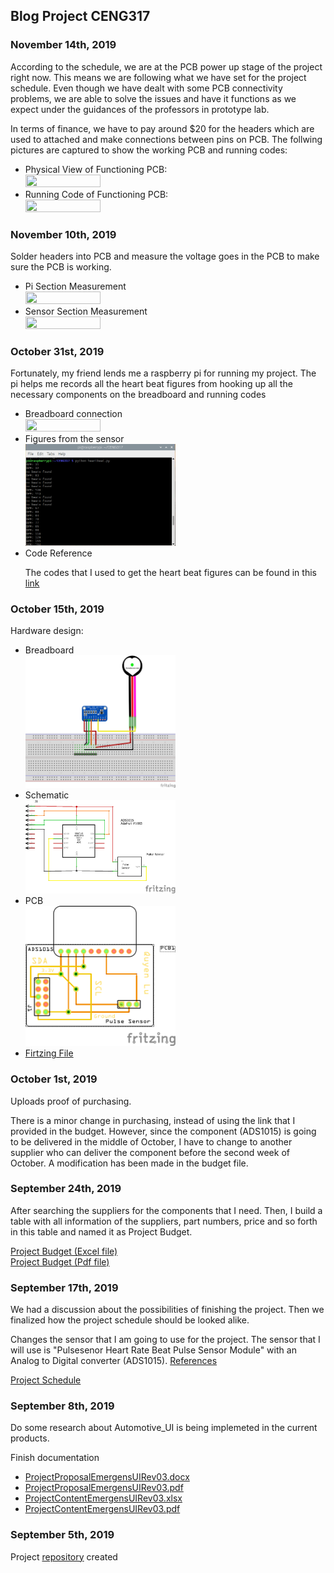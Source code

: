 <!DOCTYPE html> 
<html>
	<head>
	</head>
	<body>
		<h2>Blog Project CENG317 </h2>
		<h3>November 14th, 2019</h3>
		<p>	According to the schedule, we are at the PCB power up stage of the project right now. This
		means we are following what we have set for the project schedule. Even though we have dealt with some PCB connectivity problems, we are able to solve the issues and have it functions as we expect under the guidances of the professors in prototype lab. </p>
		<p>	In terms of finance, we have to pay around $20 for the headers which are used to attached and make connections between pins on PCB. The follwing pictures are captured to show the working PCB and running codes: </p>
		<ul>
			<li>Physical View of Functioning PCB:</li>
				<img src='https://github.com/qu0cquyen/Automotive_UI/blob/master/images/PCB_PowerUp_Pi.png?raw=true' width='50%' height='50%' />
			<li>Running Code of Functioning PCB:</li>
				<img src='https://github.com/qu0cquyen/Automotive_UI/blob/master/images/PCB_PowerUp_Code.png?raw=true' width='50%' height='50%'/>
		</ul>
		<h3>November 10th, 2019</h3>
		<p>Solder headers into PCB and measure the voltage goes in the PCB to make sure the PCB is working. </p>
		<ul>
			<li>Pi Section Measurement</li>
			<img src='https://github.com/qu0cquyen/Automotive_UI/blob/master/images/Pi_Measure.png?raw=true' width='50%' height='50%'/>
			<li>Sensor Section Measurement</li>
			<img src='https://github.com/qu0cquyen/Automotive_UI/blob/master/images/Sensor_Measure.png?raw=true' width='50%' height='50%'/>
		</ul>
		<h3>October 31st, 2019</h3> 
		<p>Fortunately, my friend lends me a raspberry pi for running my project. The pi helps me records all the heart beat figures from hooking up all the necessary components on the breadboard and running codes </p> 
		<ul>
			<li>Breadboard connection</li>
			<img src='https://github.com/qu0cquyen/Automotive_UI/blob/master/images/Breadboard_Demo.png?raw=true' width='50%' height='50%' />
			<li>Figures from the sensor</li>
			<img src='https://raw.githubusercontent.com/qu0cquyen/Automotive_UI/master/images/Figures.PNG' width='50%' height='50%' />
			<li>Code Reference</li>
			<p>The codes that I used to get the heart beat figures can be found in this <a href='https://github.com/udayankumar/heart-rate-raspberry-pi'>link</a></p>
		</ul>
		<h3>October 15th, 2019</h3>
		<p>Hardware design:</p>
		<ul>
			<li>Breadboard</li>
			<img src='https://raw.githubusercontent.com/qu0cquyen/Automotive_UI/master/images/ADS1105noPi_bb.png'  width='50%' height='50%'/>
			<li>Schematic</li>
			<img src='https://raw.githubusercontent.com/qu0cquyen/Automotive_UI/master/images/ADS1105noPi_schem.png' width='50%' height='50%'/>
			<li>PCB</li>
			<img src='https://raw.githubusercontent.com/qu0cquyen/Automotive_UI/master/images/ADS1105noPi_pcb.png' width='50%' height='50%'/>
			<li><a href='https://github.com/qu0cquyen/Automotive_UI/blob/master/electronics/Project_Fritzing.fzz'>Firtzing File</a>
			</li>
		</ul> 
		<h3>October 1st, 2019</h3> 
		<p>Uploads proof of purchasing.</p>
		<p>There is a minor change in purchasing, instead of using the link that I provided in the budget. However, since the component (ADS1015) is going to be delivered in the middle of October, I have to change to another supplier who can deliver the component before the second week of October. A modification has been made in the budget file.</p>
		<h3>September 24th, 2019</h3>
		<p>After searching the suppliers for the components that I need. Then, I build a table with all information of the suppliers, part numbers, price and so forth in this table and named it as Project Budget. </p>
		<a href='https://github.com/qu0cquyen/Automotive_UI/blob/master/documentation/ProjectBudget.xlsx'>Project Budget (Excel file)</a><br>
		<a href='https://github.com/qu0cquyen/Automotive_UI/blob/master/documentation/ProjectBudget.pdf'>Project Budget (Pdf file)</a>
		<h3>September 17th, 2019</h3>
		<p>We had a discussion about the possibilities of finishing the project. Then we finalized how the project schedule should be looked alike.</p>
		<p>Changes the sensor that I am going to use for the project. The sensor that I will use is "Pulsesenor Heart Rate Beat Pulse Sensor Module" with an Analog to Digital converter (ADS1015). <a href='http://udayankumar.com/2016/05/17/heart-beat-raspberry/'>References</a></p>
		<a href='https://github.com/qu0cquyen/Automotive_UI/blob/master/documentation/ProjectSchedule.pdf'>Project Schedule</a>
		<h3>September 8th, 2019</h3> 
		<p>Do some research about Automotive_UI is being implemeted in the current products.</p>
		<p>Finish documentation</p>
		<ul>
			<li><a href='https://github.com/qu0cquyen/Automotive_UI/blob/master/documentation/ProjectProposalEmergensUIRev03.docx'>ProjectProposalEmergensUIRev03.docx</a></li>
			<li><a href='https://github.com/qu0cquyen/Automotive_UI/blob/master/documentation/ProjectProposalEmergensUIRev03.pdf'>ProjectProposalEmergensUIRev03.pdf</a></li>
			<li><a href='https://github.com/qu0cquyen/Automotive_UI/blob/master/documentation/ProposalContentEmergensUIRev03.xlsx'>ProjectContentEmergensUIRev03.xlsx</a></li>
			<li><a href='https://github.com/qu0cquyen/Automotive_UI/blob/master/documentation/ProposalContentEmergensUIRev03.pdf'>ProjectContentEmergensUIRev03.pdf</a></li>
		</ul>
		<h3>September 5th, 2019</h3>
		<p>Project <a href='https://qu0cquyen.github.io/Automotive_UI/'>repository</a> created</p>
	</body>
</html> 
